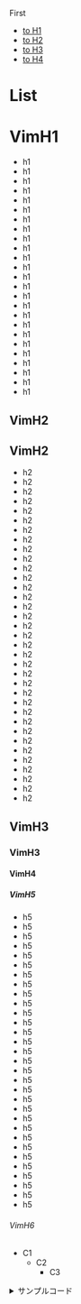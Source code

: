 First
* [to H1](#VimH1)
* [to H2](#VimH2)
* [to H3](#VimH3)
* [to H4](#VimH4)

# List
# VimH1
- h1
- h1
- h1
- h1
- h1
- h1
- h1
- h1
- h1
- h1
- h1
- h1
- h1
- h1
- h1
- h1
- h1
- h1
- h1
- h1
- h1
- h1
- h1
- h1
- h1
## <i class="fa fa-cube" style="font-size:1em;"></i> VimH2
## VimH2
- h2
- h2
- h2
- h2
- h2
- h2
- h2
- h2
- h2
- h2
- h2
- h2
- h2
- h2
- h2
- h2
- h2
- h2
- h2
- h2
- h2
- h2
- h2
- h2
- h2
- h2
- h2
- h2
- h2
- h2
- h2
- h2
- h2
- h2
- h2
## <i class="fa fa-cube" style="font-size:1em;"></i> VimH3
### VimH3
#### VimH4
##### VimH5
- h5
- h5
- h5
- h5
- h5
- h5
- h5
- h5
- h5
- h5
- h5
- h5
- h5
- h5
- h5
- h5
- h5
- h5
- h5
- h5
- h5
- h5
- h5
- h5
- h5
- h5
- h5
- h5
- h5
- h5
- h5
###### VimH6

- C1
  - C2
    - C3


<details><summary>サンプルコード</summary><div>
 `rb
 puts 'Hello, World'
 `
</div></details>

